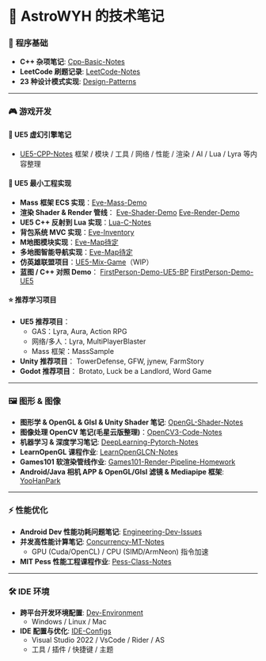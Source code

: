 # 🌌 AstroWYH 的技术笔记

### 📝 **程序基础**

- **C++ 杂项笔记**: [Cpp-Basic-Notes](https://github.com/AstroWYH/Cpp-Basic-Notes)
- **LeetCode 刷题记录**: [LeetCode-Notes](https://github.com/AstroWYH/LeetCode-Notes)
- **23 种设计模式实现**: [Design-Patterns](https://github.com/AstroWYH/Design-Patterns)

------

### 🎮 **游戏开发**

#### 📘 UE5 虚幻引擎笔记

- [UE5-CPP-Notes](https://github.com/AstroWYH/UE5-CPP-Notes/tree/main)
   框架 / 模块 / 工具 / 网络 / 性能 / 渲染 / AI / Lua / Lyra 等内容整理

#### 🧩 UE5 最小工程实现

- **Mass 框架 ECS 实现**：[Eve-Mass-Demo](https://github.com/AstroWYH/Eve-Mass-Demo)
- **渲染 Shader & Render 管线**：
   [Eve-Shader-Demo](https://github.com/AstroWYH/Eve-Shader-Demo)
   [Eve-Render-Demo](https://github.com/AstroWYH/Eve-Render-Demo)
- **UE5 C++ 反射到 Lua 实现**：[Lua-C-Notes](https://github.com/AstroWYH/Lua-C-Notes)
- **背包系统 MVC 实现**：[Eve-Inventory](https://github.com/AstroWYH/Eve-Inventory)
- **M地图模块实现**：[Eve-Map待定](https://github.com/AstroWYH/Eve-Inventory)
- **多地图智能导航实现**：[Eve-Map待定](https://github.com/AstroWYH/Eve-Inventory)
- **仿英雄联盟项目**：[UE5-Mix-Game](https://github.com/AstroWYH/UE5-Mix-Game)（WIP）
- **蓝图 / C++ 对照 Demo**：
   [FirstPerson-Demo-UE5-BP](https://github.com/AstroWYH/FirstPerson-Demo-UE5-BP)
   [FirstPerson-Demo-UE5](https://github.com/AstroWYH/FirstPerson-Demo-UE5)

#### ⭐ 推荐学习项目

- **UE5 推荐项目**：
  - GAS：Lyra, Aura, Action RPG
  - 网络/多人：Lyra, MultiPlayerBlaster
  - Mass 框架：MassSample
- **Unity 推荐项目**：
   TowerDefense, GFW, jynew, FarmStory
- **Godot 推荐项目**：
   Brotato, Luck be a Landlord, Word Game

------

### 🖼️ **图形 & 图像**

- **图形学 & OpenGL & Glsl & Unity Shader 笔记**: [OpenGL-Shader-Notes](https://github.com/AstroWYH/OpenGL-Shader-Notes)
- **图像处理 OpenCV 笔记(毛星云版整理)**：[OpenCV3-Code-Notes](https://github.com/AstroWYH/OpenCV3-Code-Notes)
- **机器学习 & 深度学习笔记**: [DeepLearning-Pytorch-Notes](https://github.com/AstroWYH/DeepLearning-Pytorch-Notes)
- **LearnOpenGL 课程作业**: [LearnOpenGLCN-Notes](https://github.com/AstroWYH/LearnOpenGLCN-Notes)
- **Games101 软渲染管线作业**: [Games101-Render-Pipeline-Homework](https://github.com/AstroWYH/Games101-Render-Pipeline-Homework)
- **Android/Java 相机 APP & OpenGL/Glsl 滤镜 & Mediapipe 框架**: [YooHanPark](https://github.com/AstroWYH/YooHanPark)

------

### ⚡ **性能优化**

- **Android Dev 性能功耗问题笔记**: [Engineering-Dev-Issues](https://github.com/AstroWYH/Engineering-Dev-Issues)
- **并发高性能计算笔记**: [Concurrency-MT-Notes](https://github.com/AstroWYH/Concurrency-MT-Notes)
  - GPU (Cuda/OpenCL) / CPU (SIMD/ArmNeon) 指令加速
- **MIT Pess 性能工程课程作业**: [Pess-Class-Notes](https://github.com/AstroWYH/Pess-Class-Notes)

------

### 🛠️ **IDE 环境**

- **跨平台开发环境配置**: [Dev-Environment](https://github.com/AstroWYH/Dev-Environment)
  - Windows / Linux / Mac
- **IDE 配置与优化**: [IDE-Configs](https://github.com/AstroWYH/IDE-Configs)
  - Visual Studio 2022 / VsCode / Rider / AS
  - 工具 / 插件 / 快捷键 / 主题

